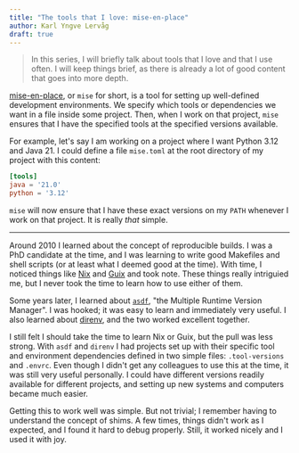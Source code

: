```yaml
---
title: "The tools that I love: mise-en-place"
author: Karl Yngve Lervåg
draft: true
---
```


> In this series, I will briefly talk about tools that I love and that I use often.
> I will keep things brief, as there is already a lot of good content that goes into more depth.

[mise-en-place](https://mise.jdx.dev/), or `mise` for short, is a tool for setting up well-defined development environments.
We specify which tools or dependencies we want in a file inside some project.
Then, when I work on that project, `mise` ensures that I have the specified tools at the specified versions available.

For example, let's say I am working on a project where I want Python 3.12 and Java 21.
I could define a file `mise.toml` at the root directory of my project with this content:

```toml
[tools]
java = '21.0'
python = '3.12'
```

`mise` will now ensure that I have these exact versions on my `PATH` whenever I work on that project.
It is really _that_ simple.

---

Around 2010 I learned about the concept of reproducible builds.
I was a PhD candidate at the time, and I was learning to write good Makefiles and shell scripts (or at least what I deemed good at the time).
With time, I noticed things like [Nix](https://nix.dev/) and [Guix](https://guix.gnu.org/) and took note.
These things really intriguied me, but I never took the time to learn how to use either of them.

Some years later, I learned about [`asdf`](https://asdf-vm.com/), "the Multiple Runtime Version Manager".
I was hooked; it was easy to learn and immediately very useful.
I also learned about [direnv](https://direnv.net/), and the two worked excellent together.

I still felt I should take the time to learn Nix or Guix, but the pull was less strong.
With `asdf` and `direnv` I had projects set up with their specific tool and environment dependencies defined in two simple files: `.tool-versions` and `.envrc`.
Even though I didn't get any colleagues to use this at the time, it was still very useful personally.
I could have different versions readily available for different projects, and setting up new systems and computers became much easier.

Getting this to work well was simple.
But not trivial; I remember having to understand the concept of shims.
A few times, things didn't work as I expected, and I found it hard to debug properly.
Still, it worked nicely and I used it with joy.




